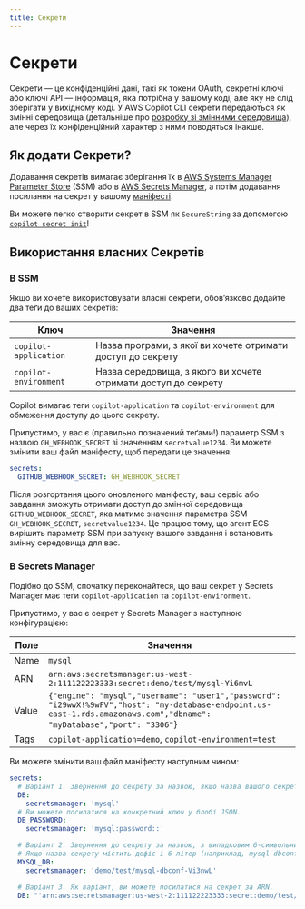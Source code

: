 ```yaml
---
title: Секрети
---
```


# Секрети

Секрети — це конфіденційні дані, такі як токени OAuth, секретні ключі або ключі API — інформація, яка потрібна у вашому коді, але яку не слід зберігати у вихідному коді. У AWS Copilot CLI секрети передаються як змінні середовища (детальніше про [розробку зі змінними середовища](../../developing/environment-variables/)), але через їх конфіденційний характер з ними поводяться інакше.

## Як додати Секрети?

Додавання секретів вимагає зберігання їх в [AWS Systems Manager Parameter Store](https://docs.aws.amazon.com/systems-manager/latest/userguide/systems-manager-parameter-store.html) (SSM)
або в [AWS Secrets Manager](https://docs.aws.amazon.com/secretsmanager/latest/userguide/intro.html), а потім додавання посилання на секрет у вашому [маніфесті](../../manifest/overview/).

Ви можете легко створити секрет в SSM як `SecureString` за допомогою [`copilot secret init`](../../commands/secret-init/)!

## Використання власних Секретів

### В SSM

Якщо ви хочете використовувати власні секрети, обовʼязково додайте два теґи до ваших секретів:

| Ключ                    | Значення                                                    |
| ----------------------- | ----------------------------------------------------------- |
| `copilot-application`   | Назва програми, з якої ви хочете отримати доступ до секрету|
| `copilot-environment`   | Назва середовища, з якого ви хочете отримати доступ до секрету|

Copilot вимагає теґи `copilot-application` та `copilot-environment` для обмеження доступу до цього секрету.

Припустимо, у вас є (правильно позначений теґами!) параметр SSM з назвою `GH_WEBHOOK_SECRET` зі значенням `secretvalue1234`. Ви можете змінити ваш файл маніфесту, щоб передати це значення:

```yaml
secrets:
  GITHUB_WEBHOOK_SECRET: GH_WEBHOOK_SECRET
```

Після розгортання цього оновленого маніфесту, ваш сервіс або завдання зможуть отримати доступ до змінної середовища `GITHUB_WEBHOOK_SECRET`, яка матиме значення параметра SSM `GH_WEBHOOK_SECRET`, `secretvalue1234`. Це працює тому, що агент ECS вирішить параметр SSM при запуску вашого завдання і встановить змінну середовища для вас.

### В Secrets Manager

Подібно до SSM, спочатку переконайтеся, що ваш секрет у Secrets Manager має теґи `copilot-application` та `copilot-environment`.

Припустимо, у вас є секрет у Secrets Manager з наступною конфігурацією:

| Поле   | Значення                                                                                                                                                                 |
| ------ | --------------------------------------------------------------------------------------------------------------------------------------------------------------------- |
| Name  | `mysql`                                                                                                                                                     |
| ARN    | `arn:aws:secretsmanager:us-west-2:111122223333:secret:demo/test/mysql-Yi6mvL`                                                                                        |
| Value | `{"engine": "mysql","username": "user1","password": "i29wwX!%9wFV","host": "my-database-endpoint.us-east-1.rds.amazonaws.com","dbname": "myDatabase","port": "3306"`} |
| Tags   | `copilot-application=demo`, `copilot-environment=test` |


Ви можете змінити ваш файл маніфесту наступним чином:

```yaml
secrets:
  # Варіант 1. Звернення до секрету за назвою, якщо назва вашого секрету не закінчується дефісом, за яким слідують 6 символів (наприклад, mysql). Якщо закінчується (наприклад, mysql-dbconf), див. Варіант 2.
  DB:
    secretsmanager: 'mysql'
  # Ви можете посилатися на конкретний ключ у блобі JSON.
  DB_PASSWORD:
    secretsmanager: 'mysql:password::'

  # Варіант 2. Звернення до секрету за назвою, з випадковим 6-символьним суфіксом.
  # Якщо назва секрету містить дефіс і 6 літер (наприклад, mysql-dbconf замість mysql), то ви повинні додати 6-символьний суфікс. Інакше secretsmanager не зможе знайти ваш секрет.
  MYSQL_DB:
    secretsmanager: 'demo/test/mysql-dbconf-Vi3nwL'

  # Варіант 3. Як варіант, ви можете посилатися на секрет за ARN.
  DB: "'arn:aws:secretsmanager:us-west-2:111122223333:secret:demo/test/mysql-Yi6mvL'"
```
